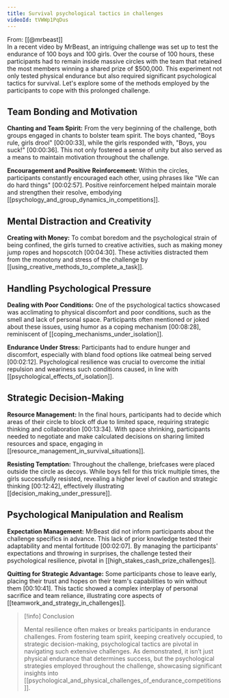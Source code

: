 ```yaml
---
title: Survival psychological tactics in challenges
videoId: tVWWp1PqDus
---
```


From: [[@mrbeast]] <br/> 
In a recent video by MrBeast, an intriguing challenge was set up to test the endurance of 100 boys and 100 girls. Over the course of 100 hours, these participants had to remain inside massive circles with the team that retained the most members winning a shared prize of $500,000. This experiment not only tested physical endurance but also required significant psychological tactics for survival. Let's explore some of the methods employed by the participants to cope with this prolonged challenge.

## Team Bonding and Motivation

**Chanting and Team Spirit:** From the very beginning of the challenge, both groups engaged in chants to bolster team spirit. The boys chanted, "Boys rule, girls drool" <a class="yt-timestamp" data-t="00:00:33">[00:00:33]</a>, while the girls responded with, "Boys, you suck!" <a class="yt-timestamp" data-t="00:00:36">[00:00:36]</a>. This not only fostered a sense of unity but also served as a means to maintain motivation throughout the challenge.

**Encouragement and Positive Reinforcement:** Within the circles, participants constantly encouraged each other, using phrases like "We can do hard things" <a class="yt-timestamp" data-t="00:02:57">[00:02:57]</a>. Positive reinforcement helped maintain morale and strengthen their resolve, embodying [[psychology_and_group_dynamics_in_competitions]].

## Mental Distraction and Creativity

**Creating with Money:** To combat boredom and the psychological strain of being confined, the girls turned to creative activities, such as making money jump ropes and hopscotch <a class="yt-timestamp" data-t="00:04:30">[00:04:30]</a>. These activities distracted them from the monotony and stress of the challenge by [[using_creative_methods_to_complete_a_task]].

## Handling Psychological Pressure

**Dealing with Poor Conditions:** One of the psychological tactics showcased was acclimating to physical discomfort and poor conditions, such as the smell and lack of personal space. Participants often mentioned or joked about these issues, using humor as a coping mechanism <a class="yt-timestamp" data-t="08:28">[00:08:28]</a>, reminiscent of [[coping_mechanisms_under_isolation]].

**Endurance Under Stress:** Participants had to endure hunger and discomfort, especially with bland food options like oatmeal being served <a class="yt-timestamp" data-t="00:02:12">[00:02:12]</a>. Psychological resilience was crucial to overcome the initial repulsion and weariness such conditions caused, in line with [[psychological_effects_of_isolation]].

## Strategic Decision-Making

**Resource Management:** In the final hours, participants had to decide which areas of their circle to block off due to limited space, requiring strategic thinking and collaboration <a class="yt-timestamp" data-t="13:34">[00:13:34]</a>. With space shrinking, participants needed to negotiate and make calculated decisions on sharing limited resources and space, engaging in [[resource_management_in_survival_situations]].

**Resisting Temptation:** Throughout the challenge, briefcases were placed outside the circle as decoys. While boys fell for this trick multiple times, the girls successfully resisted, revealing a higher level of caution and strategic thinking <a class="yt-timestamp" data-t="12:42">[00:12:42]</a>, effectively illustrating [[decision_making_under_pressure]].

## Psychological Manipulation and Realism

**Expectation Management:** MrBeast did not inform participants about the challenge specifics in advance. This lack of prior knowledge tested their adaptability and mental fortitude <a class="yt-timestamp" data-t="02:07">[00:02:07]</a>. By managing the participants' expectations and throwing in surprises, the challenge tested their psychological resilience, pivotal in [[high_stakes_cash_prize_challenges]].

**Quitting for Strategic Advantage:** Some participants chose to leave early, placing their trust and hopes on their team's capabilities to win without them <a class="yt-timestamp" data-t="00:10:41">[00:10:41]</a>. This tactic showed a complex interplay of personal sacrifice and team reliance, illustrating core aspects of [[teamwork_and_strategy_in_challenges]].

> [!info] Conclusion
>
> Mental resilience often makes or breaks participants in endurance challenges. From fostering team spirit, keeping creatively occupied, to strategic decision-making, psychological tactics are pivotal in navigating such extensive challenges. As demonstrated, it isn’t just physical endurance that determines success, but the psychological strategies employed throughout the challenge, showcasing significant insights into [[psychological_and_physical_challenges_of_endurance_competitions]].